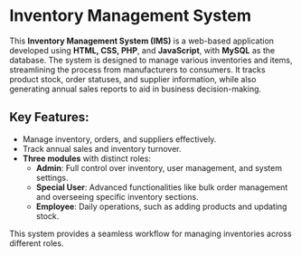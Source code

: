 # Inventory Management System

This **Inventory Management System (IMS)** is a web-based application developed using **HTML, CSS, PHP**, and **JavaScript**, with **MySQL** as the database. The system is designed to manage various inventories and items, streamlining the process from manufacturers to consumers. It tracks product stock, order statuses, and supplier information, while also generating annual sales reports to aid in business decision-making.

## Key Features:
- Manage inventory, orders, and suppliers effectively.
- Track annual sales and inventory turnover.
- **Three modules** with distinct roles:
  - **Admin**: Full control over inventory, user management, and system settings.
  - **Special User**: Advanced functionalities like bulk order management and overseeing specific inventory sections.
  - **Employee**: Daily operations, such as adding products and updating stock.

This system provides a seamless workflow for managing inventories across different roles.

